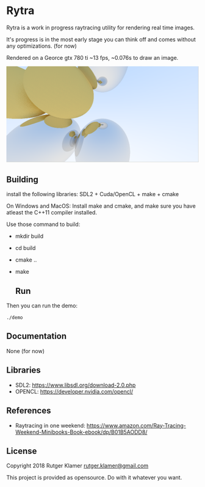 Rytra
====

Rytra is a work in progress raytracing utility for rendering real time images.

It's progress is in the most early stage you can think off and comes without any optimizations. (for now)

Rendered on a Georce gtx 780 ti ~13 fps, ~0.076s to draw an image.

![](scr.png?raw=true)


Building
-----

install the following libraries:
SDL2 + Cuda/OpenCL + make + cmake

On Windows and MacOS:
Install make and cmake, and make sure you have atleast the C++11 compiler installed.
  
Use those command to build:

- mkdir build
- cd build
- cmake ..
- make

  Run
  -----
Then you can run the demo:

	./demo


  Documentation
  -----
  None (for now)

Libraries
---------

- SDL2: <https://www.libsdl.org/download-2.0.php>
- OPENCL: <https://developer.nvidia.com/opencl/>


References
-------
- Raytracing in one weekend: <https://www.amazon.com/Ray-Tracing-Weekend-Minibooks-Book-ebook/dp/B01B5AODD8/>

License
-------

Copyright 2018 Rutger Klamer <rutger.klamer@gmail.com>

This project is provided as opensource. Do with it whatever you want.
